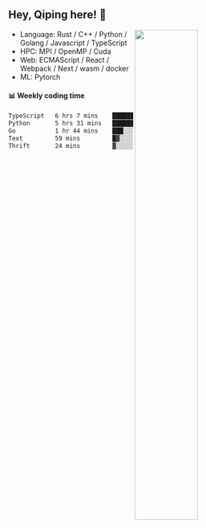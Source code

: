 

## Hey, Qiping here! :wave:

[<img align="right" width="50%" src="https://github-readme-stats.vercel.app/api?username=ppppqp&theme=dark&show_icons=true">](https://metrics.lecoq.io/ppppqp?template=classic)



-   Language: Rust / C++ / Python / Golang / Javascript / TypeScript
-   HPC: MPI / OpenMP / Cuda
-   Web: ECMAScript / React / Webpack / Next / wasm / docker
-   ML: Pytorch



#### :bar_chart: Weekly coding time

<!--START_SECTION:waka-->

```txt
TypeScript   6 hrs 7 mins    ██████████░░░░░░░░░░░░░░░   40.61 %
Python       5 hrs 31 mins   █████████░░░░░░░░░░░░░░░░   36.61 %
Go           1 hr 44 mins    ███░░░░░░░░░░░░░░░░░░░░░░   11.60 %
Text         59 mins         █▓░░░░░░░░░░░░░░░░░░░░░░░   06.62 %
Thrift       24 mins         ▓░░░░░░░░░░░░░░░░░░░░░░░░   02.72 %
```

<!--END_SECTION:waka-->
